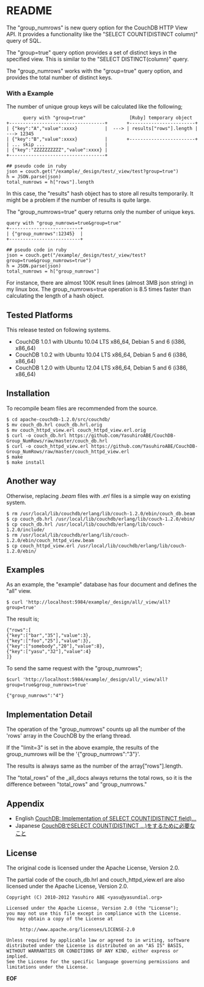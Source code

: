 <!-- -*- mode: markdown ; coding: utf-8 -*- -->

README
======
The "group\_numrows" is new query option for the CouchDB HTTP View API.
It provides a functionality like the "SELECT COUNT(DISTINCT column)" query of SQL.

The "group=true" query option provides a set of distinct keys in the specified view.
This is similar to the "SELECT DISTINCT(column)" query.

The "group\_numrows" works with the "group=true" query option,
and provides the total number of distinct keys.

### With a Example
The number of unique group keys will be calculated like the following;

          query with "group=true"                [Ruby] temporary object
    +-----------------------------------+       +------------------------+		   
    | {"key":"A","value":xxxx}          |  ---> | results["rows"].length |  ---> 12345
    | {"key":"B","value":xxxx}          |       +------------------------+
    | ... skip ...                      |
    | {"key":"ZZZZZZZZZZ","value":xxxx} |
    +-----------------------------------+

    ## pseudo code in ruby
    json = couch.get("/example/_design/test/_view/test?group=true")
    h = JSON.parse(json)
    total_numrows = h["rows"].length


In this case, the "results" hash object has to store all results temporarily.
It might be a problem if the number of results is quite large.

The "group\_numrows=true" query returns only the number of unique keys.

    query with "group_numrows=true&group=true"
    +--------------------------+
    | {"group_numrows":12345}  |
    +--------------------------+

    ## pseudo code in ruby
    json = couch.get("/example/_design/test/_view/test?group=true&group_numrows=true")
    h = JSON.parse(json)
    total_numrows = h["group_numrows"]

For instance, there are almost 100K result lines (almost 3MB json string) in my linux box.
The group\_numrows=true operation is 8.5 times faster than calculating the length of a hash object.

Tested Platforms
----------------
This release tested on following systems.

* CouchDB 1.0.1 with Ubuntu 10.04 LTS x86_64, Debian 5 and 6 (i386, x86_64)
* CouchDB 1.0.2 with Ubuntu 10.04 LTS x86_64, Debian 5 and 6 (i386, x86_64)
* CouchDB 1.2.0 with Ubuntu 12.04 LTS x86_64, Debian 5 and 6 (i386, x86_64)

Installation
------------
To recompile beam files are recommended from the source.

    $ cd apache-couchdb-1.2.0/src/couchdb/
    $ mv couch_db.hrl couch_db.hrl.orig
    $ mv couch_httpd_view.erl couch_httpd_view.erl.orig
    $ curl -o couch_db.hrl https://github.com/YasuhiroABE/CouchDB-Group_NumRows/raw/master/couch_db.hrl
    $ curl -o couch_httpd_view.erl https://github.com/YasuhiroABE/CouchDB-Group_NumRows/raw/master/couch_httpd_view.erl
    $ make
    $ make install

## Another way
Otherwise, replacing *.beam* files with *.erl* files is a simple way on existing system.

    $ rm /usr/local/lib/couchdb/erlang/lib/couch-1.2.0/ebin/couch_db.beam
    $ cp couch_db.hrl /usr/local/lib/couchdb/erlang/lib/couch-1.2.0/ebin/
	$ cp couch_db.hrl /usr/local/lib/couchdb/erlang/lib/couch-1.2.0/include/
    $ rm /usr/local/lib/couchdb/erlang/lib/couch-1.2.0/ebin/couch_httpd_view.beam
    $ cp couch_httpd_view.erl /usr/local/lib/couchdb/erlang/lib/couch-1.2.0/ebin/

Examples
--------
As an example, the "example" database has four document and defines the "all" view.

    $ curl 'http://localhost:5984/example/_design/all/_view/all?group=true'

The result is;

    {"rows":[
    {"key":["bar","35"],"value":3},
    {"key":["foo","25"],"value":3},
    {"key":["somebody","20"],"value":8},
    {"key":["yasu","32"],"value":4}
    ]}

To send the same request with the "group\_numrows";

    $curl 'http://localhost:5984/example/_design/all/_view/all?group=true&group_numrows=true'
    
    {"group_numrows":"4"}

Implementation Detail
---------------------
The operation of the "group\_numrows" counts up all the number of the 'rows' array in the CouchDB by the erlang thread.

If the "limit=3" is set in the above example, the results of the group\_numrows will be the '{"group\_numrows":"3"}'.

The results is always same as the number of the array["rows"].length.

The "total\_rows" of the \_all\_docs always returns the total rows, so it is the difference between "total\_rows" and "group\_numrows."

Appendix
--------

* English [CouchDB: Implementation of SELECT COUNT\(DISTINCT field\)...](http://yasu-2.blogspot.com/2010/12/couchdb-implementation-of-select.html "CouchDB: Implementation of SELECT COUNT\(DISTINCT field\)")
* Japanese [CouchDBでSELECT COUNT\(DISTINCT ...\)をするために必要なこと](http://yasu-2.blogspot.com/2010/12/couchdbselect-countdistinct.html "CouchDBでSELECT COUNT\(DISTINCT ...\)をするために必要なこと")

License
-------
The original code is licensed under the Apache License, Version 2.0.

The partial code of the couch\_db.hrl and couch\_httpd\_view.erl are also licensed under the Apache License, Version 2.0.

    Copyright (C) 2010-2012 Yasuhiro ABE <yasu@yasundial.org>

    Licensed under the Apache License, Version 2.0 (the "License");
    you may not use this file except in compliance with the License.
    You may obtain a copy of the License at
    
         http://www.apache.org/licenses/LICENSE-2.0
    
    Unless required by applicable law or agreed to in writing, software
    distributed under the License is distributed on an "AS IS" BASIS,
    WITHOUT WARRANTIES OR CONDITIONS OF ANY KIND, either express or implied.
    See the License for the specific language governing permissions and
    limitations under the License.

__EOF__
